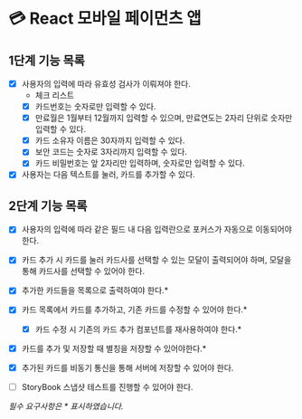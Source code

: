 # 💳 React 모바일 페이먼츠 앱

## 1단계 기능 목록

- [x] 사용자의 입력에 따라 유효성 검사가 이뤄져야 한다.
  - 체크 리스트
  - [x] 카드번호는 숫자로만 입력할 수 있다.
  - [x] 만료월은 1월부터 12월까지 입력할 수 있으며, 만료연도는 2자리 단위로 숫자만 입력할 수 있다.
  - [x] 카드 소유자 이름은 30자까지 입력할 수 있다.
  - [x] 보안 코드는 숫자로 3자리까지 입력할 수 있다.
  - [x] 카드 비밀번호는 앞 2자리만 입력하며, 숫자로만 입력할 수 있다.
- [x] 사용자는 다음 텍스트를 눌러, 카드를 추가할 수 있다.

## 2단계 기능 목록

- [x] 사용자의 입력에 따라 같은 필드 내 다음 입력란으로 포커스가 자동으로 이동되어야 한다.
- [x] 카드 추가 시 카드를 눌러 카드사를 선택할 수 있는 모달이 출력되어야 하며, 모달을 통해 카드사를 선택할 수 있어야 한다.
- [x] 추가한 카드들을 목록으로 출력하여야 한다.\*
- [x] 카드 목록에서 카드를 추가하고, 기존 카드를 수정할 수 있어야 한다.\*
  - [x] 카드 수정 시 기존의 카드 추가 컴포넌트를 재사용하여야 한다.\*
- [x] 카드를 추가 및 저장할 때 별칭을 저장할 수 있어야한다.\*

- [x] 추가된 카드를 비동기 통신을 통해 서버에 저장할 수 있어야 한다.
- [ ] StoryBook 스냅샷 테스트를 진행할 수 있어야 한다.

_필수 요구사항은 \* 표시하였습니다._
